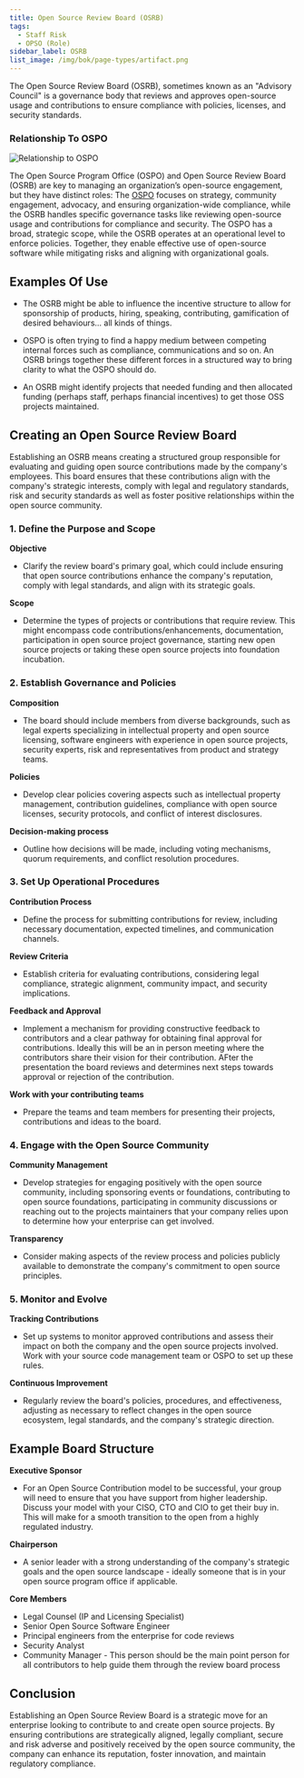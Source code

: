 ```yaml
---
title: Open Source Review Board (OSRB)
tags:
  - Staff Risk
  - OPSO (Role)
sidebar_label: OSRB
list_image: /img/bok/page-types/artifact.png
---
```


The Open Source Review Board (OSRB), sometimes known as an "Advisory Council" is a governance body that reviews and approves open-source usage and contributions to ensure compliance with policies, licenses, and security standards.

### Relationship To OSPO

![Relationship to OSPO](/img/bok/osrb.png)

The Open Source Program Office (OSPO) and Open Source Review Board (OSRB) are key to managing an organization’s open-source engagement, but they have distinct roles: The [OSPO](OSPO) focuses on strategy, community engagement, advocacy, and ensuring organization-wide compliance, while the OSRB handles specific governance tasks like reviewing open-source usage and contributions for compliance and security. The OSPO has a broad, strategic scope, while the OSRB operates at an operational level to enforce policies. Together, they enable effective use of open-source software while mitigating risks and aligning with organizational goals. 

## Examples Of Use

- The OSRB might be able to influence the incentive structure to allow for sponsorship of products, hiring, speaking, contributing, gamification of desired behaviours... all kinds of things.

- OSPO is often trying to find a happy medium between competing internal forces such as compliance, communications and so on. An OSRB brings together these different forces in a structured way to bring clarity to what the OSPO should do.

- An OSRB might identify projects that needed funding and then allocated funding (perhaps staff, perhaps financial incentives) to get those OSS projects maintained.


## Creating an Open Source Review Board

Establishing an OSRB means creating a structured group responsible for evaluating and guiding open source contributions made by the company's employees. This board ensures that these contributions align with the company's strategic interests, comply with legal and regulatory standards, risk and security standards as well as foster positive relationships within the open source community. 

### 1. Define the Purpose and Scope

**Objective**
- Clarify the review board's primary goal, which could include ensuring that open source contributions enhance the company's reputation, comply with legal standards, and align with its strategic goals. 

**Scope**
- Determine the types of projects or contributions that require review. This might encompass code contributions/enhancements, documentation, participation in open source project governance, starting new open source projects or taking these open source projects into foundation incubation.

### 2. Establish Governance and Policies 
**Composition** 
- The board should include members from diverse backgrounds, such as legal experts specializing in intellectual property and open source licensing, software engineers with experience in open source projects, security experts, risk and representatives from product and strategy teams. 

**Policies** 
- Develop clear policies covering aspects such as intellectual property management, contribution guidelines, compliance with open source licenses, security protocols, and conflict of interest disclosures.

**Decision-making process** 
- Outline how decisions will be made, including voting mechanisms, quorum requirements, and conflict resolution procedures.

### 3. Set Up Operational Procedures 

**Contribution Process** 
- Define the process for submitting contributions for review, including necessary documentation, expected timelines, and communication channels. 

**Review Criteria** 
- Establish criteria for evaluating contributions, considering legal compliance, strategic alignment, community impact, and security implications. 

**Feedback and Approval** 
- Implement a mechanism for providing constructive feedback to contributors and a clear pathway for obtaining final approval for contributions. Ideally this will be an in person meeting where the contributors share their vision for their contribution.  AFter the presentation the board reviews and determines next steps towards approval or rejection of the contribution.  

**Work with your contributing teams** 
- Prepare the teams and team members for presenting their projects, contributions and ideas to the board.


### 4. Engage with the Open Source Community 

**Community Management**
- Develop strategies for engaging positively with the open source community, including sponsoring events or foundations, contributing to open source foundations, participating in community discussions or reaching out to the projects maintainers that your company relies upon to determine how your enterprise can get involved. 
  
**Transparency** 
- Consider making aspects of the review process and policies publicly available to demonstrate the company's commitment to open source principles. 

### 5. Monitor and Evolve 

**Tracking Contributions**
- Set up systems to monitor approved contributions and assess their impact on both the company and the open source projects involved. Work with your source code management team or OSPO to set up these rules. 

**Continuous Improvement** 
- Regularly review the board's policies, procedures, and effectiveness, adjusting as necessary to reflect changes in the open source ecosystem, legal standards, and the company's strategic direction.

## Example Board Structure 

**Executive Sponsor**
- For an Open Source Contribution model to be successful, your group will need to ensure that you have support from higher leadership.  Discuss your model with your CISO, CTO and CIO to get their buy in. This will make for a smooth transition to the open from a highly regulated industry.  

**Chairperson** 
- A senior leader with a strong understanding of the company's strategic goals and the open source landscape - ideally someone that is in your open source program office if applicable. 

**Core Members**
- Legal Counsel (IP and Licensing Specialist)
- Senior Open Source Software Engineer
- Principal engineers from the enterprise for code reviews 
- Security Analyst
- Community Manager - This person should be the main point person for all contributors to help guide them through the review board process

## Conclusion

Establishing an Open Source Review Board is a strategic move for an enterprise looking to contribute to and create open source projects. By ensuring contributions are strategically aligned, legally compliant, secure and risk adverse and positively received by the open source community, the company can enhance its reputation, foster innovation, and maintain regulatory compliance.
